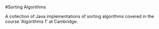 #Sorting Algorithms

A collection of Java implementations of sorting algorithms covered in the course 'Algorithms 1' at Cambridge.
